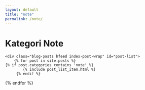```yaml
---
layout: default
title: "note"
permalink: /note/
---
```


# Kategori Note


    <div class="blog-posts hfeed index-post-wrap" id="post-list">
        {% for post in site.posts %}
    {% if post.categories contains 'note' %}
            {% include post_list_item.html %}
         {% endif %}
  {% endfor %}
    </div>
